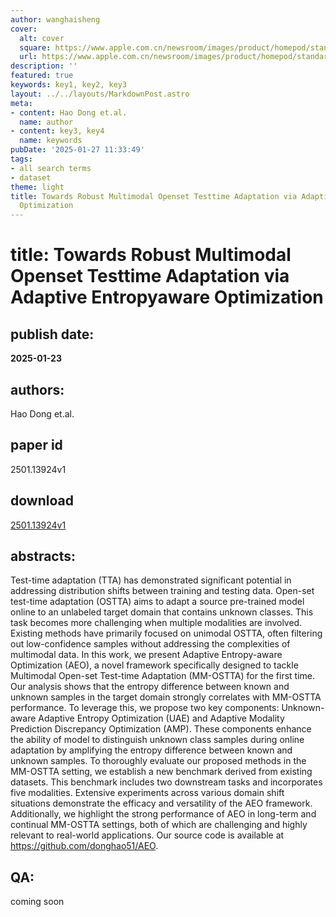 ```yaml
---
author: wanghaisheng
cover:
  alt: cover
  square: https://www.apple.com.cn/newsroom/images/product/homepod/standard/Apple-HomePod-hero-230118_big.jpg.large_2x.jpg
  url: https://www.apple.com.cn/newsroom/images/product/homepod/standard/Apple-HomePod-hero-230118_big.jpg.large_2x.jpg
description: ''
featured: true
keywords: key1, key2, key3
layout: ../../layouts/MarkdownPost.astro
meta:
- content: Hao Dong et.al.
  name: author
- content: key3, key4
  name: keywords
pubDate: '2025-01-27 11:33:49'
tags:
- all search terms
- dataset
theme: light
title: Towards Robust Multimodal Openset Testtime Adaptation via Adaptive Entropyaware
  Optimization
---
```


# title: Towards Robust Multimodal Openset Testtime Adaptation via Adaptive Entropyaware Optimization 
## publish date: 
**2025-01-23** 
## authors: 
  Hao Dong et.al. 
## paper id
2501.13924v1
## download
[2501.13924v1](http://arxiv.org/abs/2501.13924v1)
## abstracts:
Test-time adaptation (TTA) has demonstrated significant potential in addressing distribution shifts between training and testing data. Open-set test-time adaptation (OSTTA) aims to adapt a source pre-trained model online to an unlabeled target domain that contains unknown classes. This task becomes more challenging when multiple modalities are involved. Existing methods have primarily focused on unimodal OSTTA, often filtering out low-confidence samples without addressing the complexities of multimodal data. In this work, we present Adaptive Entropy-aware Optimization (AEO), a novel framework specifically designed to tackle Multimodal Open-set Test-time Adaptation (MM-OSTTA) for the first time. Our analysis shows that the entropy difference between known and unknown samples in the target domain strongly correlates with MM-OSTTA performance. To leverage this, we propose two key components: Unknown-aware Adaptive Entropy Optimization (UAE) and Adaptive Modality Prediction Discrepancy Optimization (AMP). These components enhance the ability of model to distinguish unknown class samples during online adaptation by amplifying the entropy difference between known and unknown samples. To thoroughly evaluate our proposed methods in the MM-OSTTA setting, we establish a new benchmark derived from existing datasets. This benchmark includes two downstream tasks and incorporates five modalities. Extensive experiments across various domain shift situations demonstrate the efficacy and versatility of the AEO framework. Additionally, we highlight the strong performance of AEO in long-term and continual MM-OSTTA settings, both of which are challenging and highly relevant to real-world applications. Our source code is available at https://github.com/donghao51/AEO.
## QA:
coming soon
